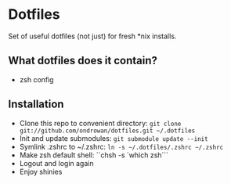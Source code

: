 Dotfiles
========

Set of useful dotfiles (not just) for fresh *nix installs.


What dotfiles does it contain?
------------------------------

* zsh config


Installation
------------

* Clone this repo to convenient directory: `git clone git://github.com/ondrowan/dotfiles.git ~/.dotfiles`
* Init and update submodules: `git submodule update --init`
* Symlink .zshrc to ~/.zshrc: `ln -s ~/.dotfiles/.zshrc ~/.zshrc`
* Make zsh default shell: ``chsh -s `which zsh```
* Logout and login again
* Enjoy shinies
